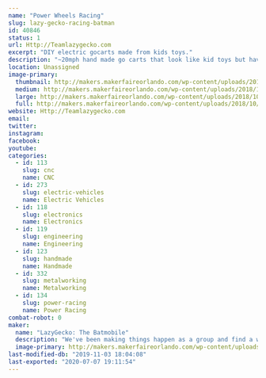```yaml
---
name: "Power Wheels Racing"
slug: lazy-gecko-racing-batman
id: 40846
status: 1
url: Http://Teamlazygecko.com
excerpt: "DIY electric gocarts made from kids toys."
description: "~20mph hand made go carts that look like kid toys but have modern car tech inside. Come chat with a racer inbetween races and get to know what it takes to race."
location: Unassigned
image-primary:
  thumbnail: http://makers.makerfaireorlando.com/wp-content/uploads/2018/10/batman3-150x150.jpg
  medium: http://makers.makerfaireorlando.com/wp-content/uploads/2018/10/batman3-300x200.jpg
  large: http://makers.makerfaireorlando.com/wp-content/uploads/2018/10/batman3.jpg
  full: http://makers.makerfaireorlando.com/wp-content/uploads/2018/10/batman3.jpg
website: Http://Teamlazygecko.com
email: 
twitter: 
instagram: 
facebook: 
youtube: 
categories:
  - id: 113
    slug: cnc
    name: CNC
  - id: 273
    slug: electric-vehicles
    name: Electric Vehicles
  - id: 118
    slug: electronics
    name: Electronics
  - id: 119
    slug: engineering
    name: Engineering
  - id: 123
    slug: handmade
    name: Handmade
  - id: 332
    slug: metalworking
    name: Metalworking
  - id: 134
    slug: power-racing
    name: Power Racing
combat-robot: 0
maker:
  name: "LazyGecko: The Batmobile"
  description: "We've been making things happen as a group and find a way to continue as our members spread out across the country."
  image-primary: http://makers.makerfaireorlando.com/wp-content/uploads/2018/10/batman4.jpg
last-modified-db: "2019-11-03 18:04:08"
last-exported: "2020-07-07 19:11:54"
---
```

